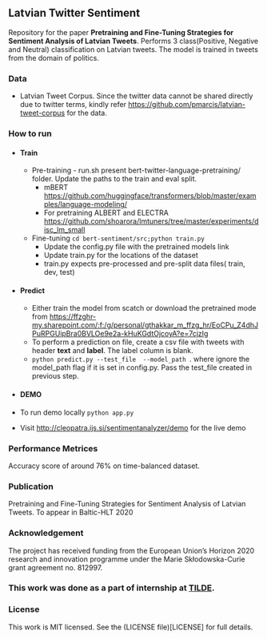 ## Latvian Twitter Sentiment
Repository for the paper **Pretraining and Fine-Tuning Strategies for Sentiment Analysis of Latvian Tweets**.
Performs 3 class(Positive, Negative and Neutral) classification on Latvian tweets. The model is trained in tweets from the domain of politics.

### Data
- Latvian Tweet Corpus. Since the twitter data cannot be shared directly due to twitter terms, kindly refer https://github.com/pmarcis/latvian-tweet-corpus for the data.

### How to run
- #### Train
  - Pre-training - run.sh present bert-twitter-language-pretraining/ folder. Update the paths to the train and eval split.
    - mBERT https://github.com/huggingface/transformers/blob/master/examples/language-modeling/
    - For pretraining ALBERT and ELECTRA https://github.com/shoarora/lmtuners/tree/master/experiments/disc_lm_small
  - Fine-tuning  `cd bert-sentiment/src;python train.py` 
    - Update the config.py file with the pretrained models link 
    - Update train.py for the locations of the dataset
    - train.py expects pre-processed and pre-split data files( train, dev, test)
- #### Predict
  - Either train the model from scatch or download the pretrained mode from https://ffzghr-my.sharepoint.com/:f:/g/personal/gthakkar_m_ffzg_hr/EoCPu_Z4dhJPuRPGUipBra0BVLOe9e2a-kHuKGdtOjcoyA?e=7cjzIg
  - To perform a prediction on file, create a csv file with tweets with header **text** and  **label**. The label column is blank.
  - `python predict.py --test_file  --model_path `. where ignore the model_path flag if it is set in config.py. Pass the test_file created in previous step.

- #### DEMO
 - To run demo locally `python app.py`
 - Visit http://cleopatra.ijs.si/sentimentanalyzer/demo for the live demo

### Performance Metrices
Accuracy score of around 76% on time-balanced dataset.

### Publication
Pretraining and Fine-Tuning Strategies for Sentiment Analysis of Latvian Tweets. To appear in Baltic-HLT 2020

### Acknowledgement
The project has received funding from the European Union’s Horizon 2020 research and innovation programme under the Marie Skłodowska-Curie grant agreement no. 812997.

### This work was done as a part of internship at [TILDE](www.tilde.com).

### License
This work is MIT licensed. See the (LICENSE file)[LICENSE] for full details.
